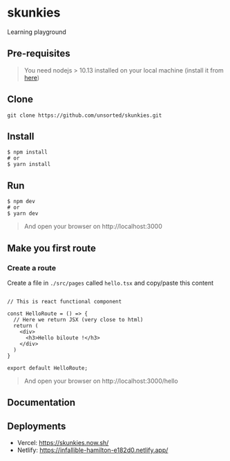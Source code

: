 # skunkies

Learning playground

## Pre-requisites

> You need nodejs > 10.13 installed on your local machine (install it from [here](https://nodejs.org/en/))

## Clone

```
git clone https://github.com/unsorted/skunkies.git
```

## Install

```
$ npm install   
# or
$ yarn install
```

## Run

```
$ npm dev
# or
$ yarn dev
```

> And open your browser on http://localhost:3000

## Make you first route

### Create a route

Create a file in `./src/pages` called `hello.tsx` and copy/paste this content

```tsx

// This is react functional component

const HelloRoute = () => {
  // Here we return JSX (very close to html)
  return (
    <div>
      <h3>Hello biloute !</h3>
    </div>
  )
}

export default HelloRoute;
```

> And open your browser on http://localhost:3000/hello


## Documentation



## Deployments

- Vercel: https://skunkies.now.sh/
- Netlify: https://infallible-hamilton-e182d0.netlify.app/
